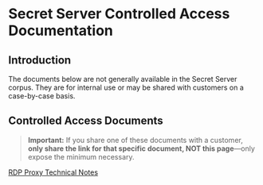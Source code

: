 [title]: # (Controlled Access Documentation)
[tags]: # ()
[priority]: # (1000)
[display]: # (content,print)

# Secret Server Controlled Access Documentation

## Introduction

The documents below are not generally available in the Secret Server corpus. They are for internal use or may be shared with customers on a case-by-case basis.

## Controlled Access Documents

>**Important:** If you share one of these documents with a customer, **only share the link for that specific document, NOT this page**—only expose the minimum necessary.

[RDP Proxy Technical Notes](../networking/rdp-proxy-technical-notes/index.md)